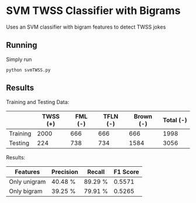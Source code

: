 # SVM TWSS Classifier with Bigrams

Uses an SVM classifier with bigram features to detect TWSS jokes

## Running

Simply run

```
python svmTWSS.py
```

## Results

Training and Testing Data:

| | TWSS (+) | FML (-) | TFLN (-) | Brown (-) | Total (-) |
| --- | --- | --- | --- | --- | --- |
| Training | 2000 | 666 | 666 | 666 | 1998 |
| Testing | 224 | 738 | 734 | 1584 | 3056 |

Results:

| Features | Precision | Recall | F1 Score |
| --- | --- | --- | --- |
| Only unigram | 40.48 % | 89.29 % | 0.5571 |
| Only bigram | 39.25 % | 79.91 % | 0.5265 |
